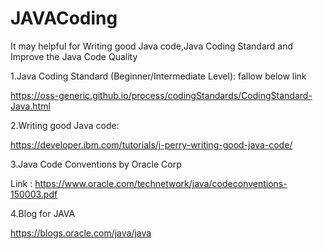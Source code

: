 # JAVACoding
It may helpful for Writing good Java code,Java Coding Standard and Improve the Java Code Quality


1.Java Coding Standard (Beginner/Intermediate Level): fallow below link

https://oss-generic.github.io/process/codingStandards/CodingStandard-Java.html

2.Writing good Java code:

https://developer.ibm.com/tutorials/j-perry-writing-good-java-code/

3.Java Code Conventions by Oracle Corp

Link : https://www.oracle.com/technetwork/java/codeconventions-150003.pdf 

4.Blog for JAVA

https://blogs.oracle.com/java/java


